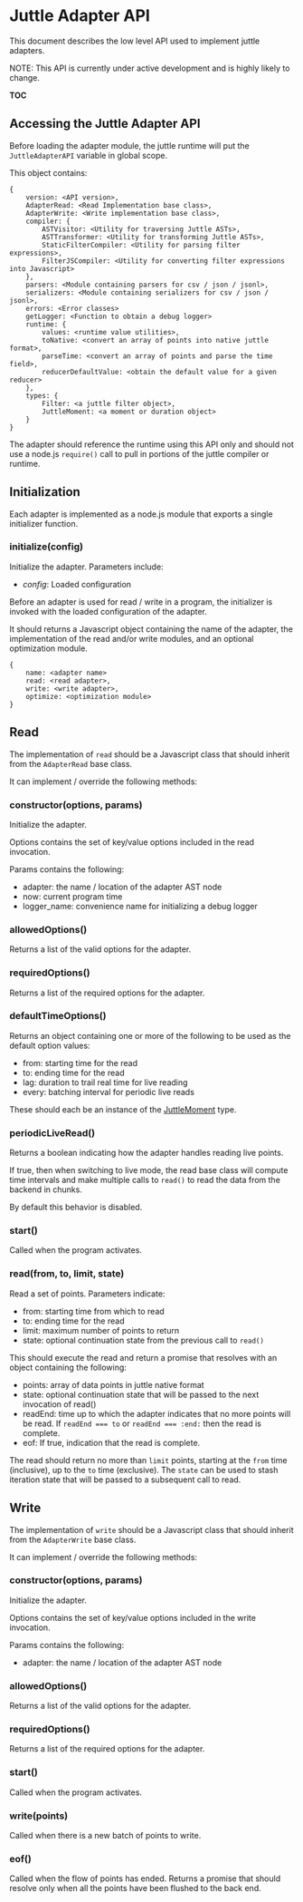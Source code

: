 # Juttle Adapter API

This document describes the low level API used to implement juttle adapters.

NOTE: This API is currently under active development and is highly likely to change.

__TOC__

## Accessing the Juttle Adapter API

Before loading the adapter module, the juttle runtime will put the `JuttleAdapterAPI` variable in global scope.

This object contains:

```
{
    version: <API version>,
    AdapterRead: <Read Implementation base class>,
    AdapterWrite: <Write implementation base class>,
    compiler: {
        ASTVisitor: <Utility for traversing Juttle ASTs>,
        ASTTransformer: <Utility for transforming Juttle ASTs>,
        StaticFilterCompiler: <Utility for parsing filter expressions>,
        FilterJSCompiler: <Utility for converting filter expressions into Javascript>
    },
    parsers: <Module containing parsers for csv / json / jsonl>,
    serializers: <Module containing serializers for csv / json / jsonl>,
    errors: <Error classes>
    getLogger: <Function to obtain a debug logger>
    runtime: {
        values: <runtime value utilities>,
        toNative: <convert an array of points into native juttle format>,
        parseTime: <convert an array of points and parse the time field>,
        reducerDefaultValue: <obtain the default value for a given reducer>
    },
    types: {
        Filter: <a juttle filter object>,
        JuttleMoment: <a moment or duration object>
    }
}
```

The adapter should reference the runtime using this API only and should not use a node.js `require()` call to pull in portions of the juttle compiler or runtime.

## Initialization

Each adapter is implemented as a node.js module that exports a single initializer function.

### initialize(config)

Initialize the adapter. Parameters include:

- *config*: Loaded configuration

Before an adapter is used for read / write in a program, the initializer is invoked with the loaded configuration of the adapter.

It should returns a Javascript object containing the name of the adapter, the implementation of the read and/or write modules, and an optional optimization module.

```
{
    name: <adapter name>
    read: <read adapter>,
    write: <write adapter>,
    optimize: <optimization module>
}
```


## Read

The implementation of `read` should be a Javascript class that should inherit from the `AdapterRead` base class.

It can implement / override the following methods:

### constructor(options, params)

Initialize the adapter.

Options contains the set of key/value options included in the read invocation.

Params contains the following:

* adapter: the name / location of the adapter AST node
* now: current program time
* logger_name: convenience name for initializing a debug logger

### allowedOptions()

Returns a list of the valid options for the adapter.

### requiredOptions()

Returns a list of the required options for the adapter.

### defaultTimeOptions()

Returns an object containing one or more of the following to be used as the default option values:

* from: starting time for the read
* to: ending time for the read
* lag: duration to trail real time for live reading
* every: batching interval for periodic live reads

These should each be an instance of the [JuttleMoment](https://github.com/juttle/juttle/blob/master/lib/runtime/types/juttle-moment.js) type.

### periodicLiveRead()

Returns a boolean indicating how the adapter handles reading live points.

If true, then when switching to live mode, the read base class will compute time intervals and make multiple calls to `read()` to read the data from the backend in chunks.

By default this behavior is disabled.

### start()

Called when the program activates.

### read(from, to, limit, state)

Read a set of points. Parameters indicate:

* from: starting time from which to read
* to: ending time for the read
* limit: maximum number of points to return
* state: optional continuation state from the previous call to `read()`

This should execute the read and return a promise that resolves with an object containing the following:

* points: array of data points in juttle native format
* state: optional continuation state that will be passed to the next invocation of read()
* readEnd: time up to which the adapter indicates that no more points will be read. If `readEnd === to` or `readEnd === :end:` then the read is complete.
* eof: If true, indication that the read is complete.

The read should return no more than `limit` points, starting at the `from` time (inclusive), up to the `to` time (exclusive). The `state` can be used to stash iteration state that will be passed to a subsequent call to read. 

## Write

The implementation of `write` should be a Javascript class that should inherit from the `AdapterWrite` base class.

It can implement / override the following methods:

### constructor(options, params)

Initialize the adapter.

Options contains the set of key/value options included in the write invocation.

Params contains the following:

* adapter: the name / location of the adapter AST node

### allowedOptions()

Returns a list of the valid options for the adapter.

### requiredOptions()

Returns a list of the required options for the adapter.

### start()

Called when the program activates.

### write(points)

Called when there is a new batch of points to write.

### eof()

Called when the flow of points has ended. Returns a promise that should resolve only when all the points have been flushed to the back end.

